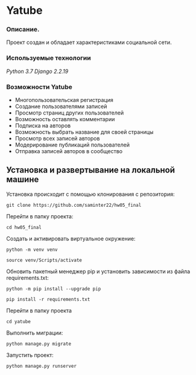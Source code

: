 # Yatube
### Описание.
Проект создан и обладает характеристиками социальной сети.
### Используемые технологии
_Python 3.7_
_Django 2.2.19_
### Возможности Yatube
- Многопользовательская регистрация
- Создание пользователями записей
- Просмотр страниц других пользователей
- Возможность оставлять комментарии
- Подписка на авторов
- Возможность выбрать название для своей страницы
- Просмотр всех записей авторов
- Модерирование публикаций пользователей
- Отправка записей авторов в сообщество

## Установка и развертывание на локальной машине
Установка происходит с помощью клонирования с репозитория:
```
git clone https://github.com/saminter22/hw05_final
```
Перейти в папку проекта:
```
cd hw05_final
```
Cоздать и активировать виртуальное окружение:

```
python -m venv venv
```
```
source venv/Scripts/activate
```
Обновить пакетный менеджер pip и установить зависимости из файла requirements.txt:
```
python -m pip install --upgrade pip
```
```
pip install -r requirements.txt
```
Перейти в папку проекта
```
cd yatube
```
Выполнить миграции:
```
python manage.py migrate
```
Запустить проект:
```
python manage.py runserver
```
